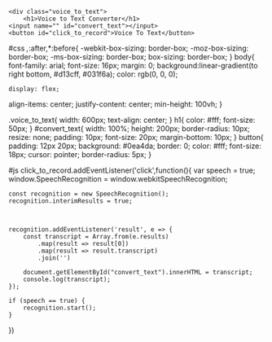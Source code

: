 <!DOCTYPE html>
<html lang='ar'>
<head>
<meta charset="utf-8">
<meta name="viewport" content="initial-scale=1.0, maximum-scale=1.0, user-scalable=1">
<title>Home</title>
<link rel="stylesheet" type="text/css" href="style.css">
</head>
<body>

	<div class="voice_to_text"> 
		<h1>Voice to Text Converter</h1>
    <input name="" id="convert_text"></input>
    <button id="click_to_record">Voice To Text</button>
  </div>



<script type="text/javascript" src="script.js"></script>
</body>
</html>

#css
*,*:after,*:before{
	-webkit-box-sizing: border-box;
	-moz-box-sizing: border-box;
	-ms-box-sizing: border-box;
	box-sizing: border-box;
}
body{
	font-family: arial;
	font-size: 16px;
	margin: 0;
	background:linear-gradient(to right bottom, #d13cff, #031f6a);
	color: rgb(0, 0, 0);
	
	display: flex;
  align-items: center;
  justify-content: center;
  min-height: 100vh;
}

.voice_to_text{
  width: 600px;
  text-align: center;
}
h1{
	color: #fff;
	font-size: 50px;
}
#convert_text{
  width: 100%;
  height: 200px;
  border-radius: 10px;
  resize: none;
  padding: 10px;
  font-size: 20px;
  margin-bottom: 10px;
}
button{
	padding: 12px 20px;
  background: #0ea4da;
  border: 0;
  color: #fff;
  font-size: 18px;
  cursor: pointer;
  border-radius: 5px;
}

#js
click_to_record.addEventListener('click',function(){
    var speech = true;
    window.SpeechRecognition = window.webkitSpeechRecognition;

    const recognition = new SpeechRecognition();
    recognition.interimResults = true;
   


    recognition.addEventListener('result', e => {
        const transcript = Array.from(e.results)
            .map(result => result[0])
            .map(result => result.transcript)
            .join('')

        document.getElementById("convert_text").innerHTML = transcript;
        console.log(transcript);
    });
    
    if (speech == true) {
        recognition.start();
    }
})

